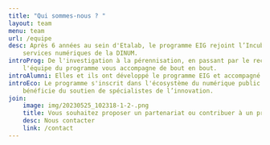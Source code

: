 ```yaml
---
title: "Qui sommes-nous ? "
layout: team
menu: team
url: /equipe
desc: Après 6 années au sein d'Etalab, le programme EIG rejoint l’Incubateur de
    services numériques de la DINUM.
introProg: De l'investigation à la pérennisation, en passant par le recrutement,
    l'équipe du programme vous accompagne de bout en bout.
introAlumni: Elles et ils ont développé le programme EIG et accompagné les précédentes promotions d'entrepreneur(e)s et de sponsors.
introEco: Le programme s'inscrit dans l'écosystème du numérique public et
    bénéficie du soutien de spécialistes de l’innovation.
join:
    image: img/20230525_102318-1-2-.png
    title: Vous souhaitez proposer un partenariat ou contribuer à un projet ?
    desc: Nous contacter
    link: /contact
---
```

